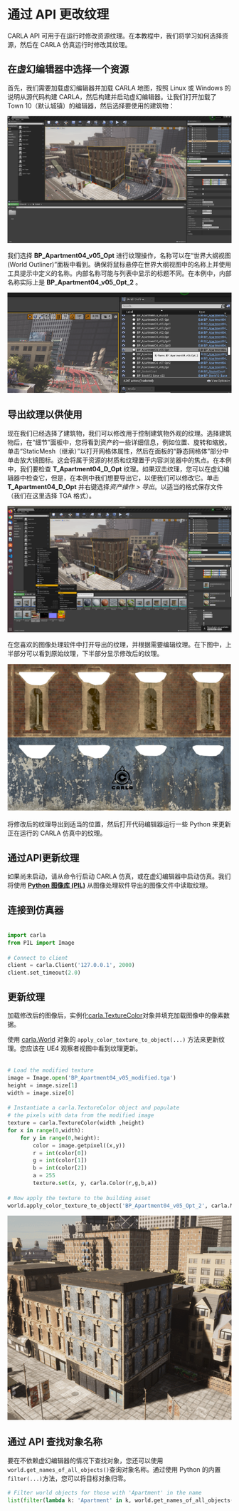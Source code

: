 # 通过 API 更改纹理

CARLA API 可用于在运行时修改资源纹理。在本教程中，我们将学习如何选择资源，然后在 CARLA 仿真运行时修改其纹理。

## 在虚幻编辑器中选择一个资源

首先，我们需要加载虚幻编辑器并加载 CARLA 地图，按照 Linux 或 Windows 的说明从源代码构建 CARLA，然后构建并启动虚幻编辑器。让我们打开加载了 Town 10（默认城镇）的编辑器，然后选择要使用的建筑物：

![select_building](./img/tuto_G_texture_streaming/building_selected.png)

我们选择 __BP_Apartment04_v05_Opt__ 进行纹理操作，名称可以在“世界大纲视图(World Outliner)”面板中看到。确保将鼠标悬停在世界大纲视图中的名称上并使用工具提示中定义的名称。内部名称可能与列表中显示的标题不同。在本例中，内部名称实际上是 __BP_Apartment04_v05_Opt_2__ 。

![tooltip](./img/tuto_G_texture_streaming/tooltip.png)

## 导出纹理以供使用

现在我们已经选择了建筑物，我们可以修改用于控制建筑物外观的纹理。选择建筑物后，在“细节”面板中，您将看到资产的一些详细信息，例如位置、旋转和缩放。单击“StaticMesh（继承）”以打开网格体属性，然后在面板的“静态网格体”部分中单击放大镜图标。这会将属于资源的材质和纹理置于内容浏览器中的焦点。在本例中，我们要检查 __T_Apartment04_D_Opt__ 纹理。如果双击纹理，您可以在虚幻编辑器中检查它，但是，在本例中我们想要导出它，以便我们可以修改它。单击 __T_Apartment04_D_Opt__ 并右键选择*资产操作 > 导出*。以适当的格式保存文件（我们在这里选择 TGA 格式）。

![texture_export](./img/tuto_G_texture_streaming/texture_export.png)

在您喜欢的图像处理软件中打开导出的纹理，并根据需要编辑纹理。在下图中，上半部分可以看到原始纹理，下半部分显示修改后的纹理。

![textures](./img/tuto_G_texture_streaming/textures.png)

将修改后的纹理导出到适当的位置，然后打开代码编辑器运行一些 Python 来更新正在运行的 CARLA 仿真中的纹理。

## 通过API更新纹理

如果尚未启动，请从命令行启动 CARLA 仿真，或在虚幻编辑器中启动仿真。我们将使用 [__Python 图像库 (PIL)__](https://pillow.readthedocs.io/en/stable/) 从图像处理软件导出的图像文件中读取纹理。


## 连接到仿真器

```py

import carla
from PIL import Image

# Connect to client
client = carla.Client('127.0.0.1', 2000)
client.set_timeout(2.0)

```

## 更新纹理

加载修改后的图像后，实例化[carla.TextureColor](python_api.md#carla.TextureColor)对象并填充加载图像中的像素数据。

使用 [carla.World](python_api.md#carla.World) 对象的 `apply_color_texture_to_object(...)` 方法来更新纹理。您应该在 UE4 观察者视图中看到纹理更新。


```py

# Load the modified texture
image = Image.open('BP_Apartment04_v05_modified.tga')
height = image.size[1]
width = image.size[0]

# Instantiate a carla.TextureColor object and populate
# the pixels with data from the modified image
texture = carla.TextureColor(width ,height)
for x in range(0,width):
    for y in range(0,height):
        color = image.getpixel((x,y))
        r = int(color[0])
        g = int(color[1])
        b = int(color[2])
        a = 255
        texture.set(x, y, carla.Color(r,g,b,a))

# Now apply the texture to the building asset
world.apply_color_texture_to_object('BP_Apartment04_v05_Opt_2', carla.MaterialParameter.Diffuse, texture)

```

![texture_change](./img/tuto_G_texture_streaming/texture_change.gif)

## 通过 API 查找对象名称

要在不依赖虚幻编辑器的情况下查找对象，您还可以使用`world.get_names_of_all_objects()`查询对象名称。通过使用 Python 的内置`filter(...)`方法，您可以将目标对象归零。


```py
# Filter world objects for those with 'Apartment' in the name
list(filter(lambda k: 'Apartment' in k, world.get_names_of_all_objects()))
```